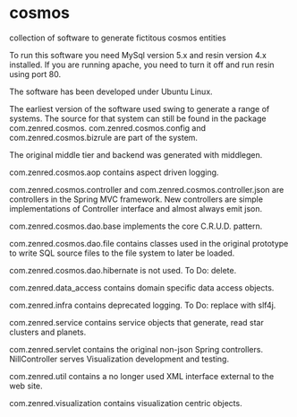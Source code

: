 cosmos
======

collection of software to generate fictitous cosmos entities

To run this software you need MySql version 5.x and resin version 4.x installed.  If you are running apache, you need to turn it off and run resin using port 80.

The software has been developed under Ubuntu Linux.  

The earliest version of the software used swing to generate a range of systems.  The source for that system can still be found in the package com.zenred.cosmos.  com.zenred.cosmos.config and com.zenred.cosmos.bizrule are part of the system.

The original middle tier and backend was generated with middlegen.

com.zenred.cosmos.aop contains aspect driven logging.

com.zenred.cosmos.controller and com.zenred.cosmos.controller.json are controllers in the Spring MVC framework.  New controllers are simple implementations of Controller interface and almost always emit json.

com.zenred.cosmos.dao.base implements the core C.R.U.D. pattern.

com.zenred.cosmos.dao.file contains classes used in the original prototype to write SQL source files to the file system to later be loaded.

com.zenred.cosmos.dao.hibernate is not used.  To Do:  delete.

com.zenred.data_access contains domain specific data access objects.

com.zenred.infra contains deprecated logging.  To Do: replace with slf4j.

com.zenred.service contains service objects that generate, read star clusters and planets.

com.zenred.servlet contains the original non-json Spring controllers.  NillController serves Visualization development and testing.

com.zenred.util contains a no longer used XML interface external to the web site.

com.zenred.visualization contains visualization centric objects.



